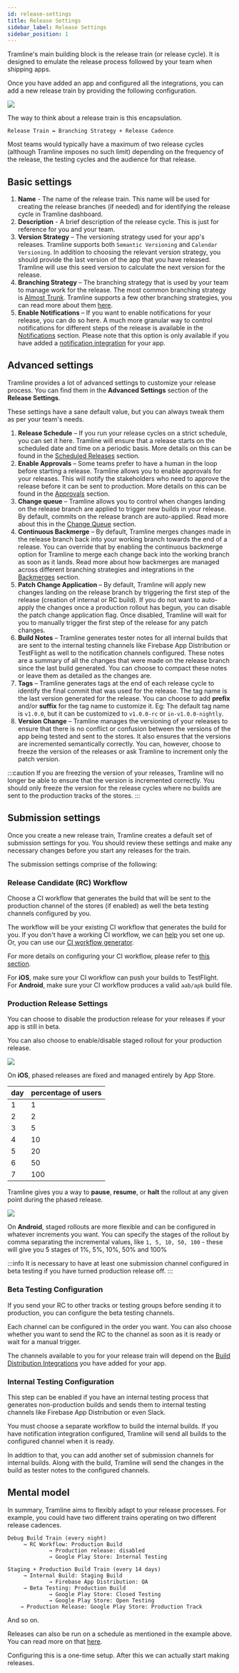 ```yaml
---
id: release-settings
title: Release Settings
sidebar_label: Release Settings
sidebar_position: 1
---
```


Tramline's main building block is the release train (or release cycle). It is designed to emulate the release process followed by your team when shipping apps.

Once you have added an app and configured all the integrations, you can add a new release train by providing the following configuration.

![](/img/create-new-train.png)

The way to think about a release train is this encapsulation.

```
Release Train = Branching Strategy + Release Cadence
```

Most teams would typically have a maximum of two release cycles (although Tramline imposes no such limit) depending on the frequency of the release, the testing cycles and the audience for that release.

## Basic settings

1. **Name** - The name of the release train. This name will be used for creating the release branches (if needed) and for identifying the release cycle in Tramline dashboard.
2. **Description** - A brief description of the release cycle. This is just for reference for you and your team.
3. **Version Strategy** – The versioning strategy used for your app's releases. Tramline supports both `Semantic Versioning` and `Calendar Versioning`. In addition to choosing the relevant version strategy, you should provide the last version of the app that you have released. Tramline will use this seed version to calculate the next version for the release.
4. **Branching Strategy** – The branching strategy that is used by your team to manage work for the release. The most common branching strategy is [Almost Trunk](branching-strategies#almost-trunk). Tramline supports a few other branching strategies, you can read more about them [here](branching-strategies).
5. **Enable Notifications** – If you want to enable notifications for your release, you can do so here. A much more granular way to control notifications for different steps of the release is available in the [Notifications](/using-tramline/quality-and-monitoring/notifications) section. Please note that this option is only available if you have added a [notification integration](/integrations/notifications) for your app.

## Advanced settings

Tramline provides a lot of advanced settings to customize your release process. You can find them in the **Advanced Settings** section of the **Release Settings**.

These settings have a sane default value, but you can always tweak them as per your team's needs.

1. **Release Schedule** – If you run your release cycles on a strict schedule, you can set it here. Tramline will ensure that a release starts on the scheduled date and time on a periodic basis. More details on this can be found in the [Scheduled Releases](/using-tramline/release-management/scheduled-release) section.
2. **Enable Approvals** – Some teams prefer to have a human in the loop before starting a release. Tramline allows you to enable approvals for your releases. This will notify the stakeholders who need to approve the release before it can be sent to production. More details on this can be found in the [Approvals](/using-tramline/working-pane/approvals) section.
3. **Change queue** – Tramline allows you to control when changes landing on the release branch are applied to trigger new builds in your release. By default, commits on the release branch are auto-applied. Read more about this in the [Change Queue](/using-tramline/build-processing/build-queue) section.
4. **Continuous Backmerge** – By default, Tramline merges changes made in the release branch back into your working branch towards the end of a release. You can override that by enabling the continuous backmerge option for Tramline to merge each change back into the working branch as soon as it lands. Read more about how backmerges are managed across different branching strategies and integrations in the [Backmerges](/automations#merging-fixes-back) section.
5. **Patch Change Application** – By default, Tramline will apply new changes landing on the release branch by triggering the first step of the release (creation of internal or RC build). If you do not want to auto-apply the changes once a production rollout has begun, you can disable the patch change application flag. Once disabled, Tramline will wait for you to manually trigger the first step of the release for any patch changes.
6. **Build Notes** – Tramline generates tester notes for all internal builds that are sent to the internal testing channels like Firebase App Distribution or TestFlight as well to the notification channels configured. These notes are a summary of all the changes that were made on the release branch since the last build generated. You can choose to compact these notes or leave them as detailed as the changes are.
7. **Tags** – Tramline generates tags at the end of each release cycle to identify the final commit that was used for the release. The tag name is the last version generated for the release. You can choose to add **prefix** and/or **suffix** for the tag name to customize it. Eg: The default tag name is `v1.0.0`, but it can be customized to `v1.0.0-rc` or `in-v1.0.0-nightly`.
8. **Version Change** – Tramline manages the versioning of your releases to ensure that there is no conflict or confusion between the versions of the app being tested and sent to the stores. It also ensures that the versions are incremented semantically correctly. You can, however, choose to freeze the version of the releases or ask Tramline to increment only the patch version.

:::caution
If you are freezing the version of your releases, Tramline will no longer be able to ensure that the version is incremented correctly. You should only freeze the version for the release cycles where no builds are sent to the production tracks of the stores.
:::

## Submission settings

Once you create a new release train, Tramline creates a default set of submission settings for you. You should review these settings and make any necessary changes before you start any releases for the train.

The submission settings comprise of the following:

### Release Candidate (RC) Workflow

Choose a CI workflow that generates the build that will be sent to the production channel of the stores (if enabled) as well the beta testing channels configured by you.

The workflow will be your existing CI workflow that generates the build for you. If you don't have a working CI workflow, we can [help](/getting-support) you set one up. Or, you can use our [CI workflow generator](https://macige.tramline.app).

For more details on configuring your CI workflow, please refer to [this section](/integrations/ci-cd).

For **iOS**, make sure your CI workflow can push your builds to TestFlight.<br />For **Android**, make sure your CI workflow produces a valid `aab/apk` build file.

### Production Release Settings

You can choose to disable the production release for your releases if your app is still in beta.

You can also choose to enable/disable staged rollout for your production release.

![](/img/ios-staged-rollout.png)

On **iOS**, phased releases are fixed and managed entirely by App Store.

| day | percentage of users |
|-----|---------------------|
| 1   | 1                   |
| 2   | 2                   |
| 3   | 5                   |
| 4   | 10                  |
| 5   | 20                  |
| 6   | 50                  |
| 7   | 100                 |

Tramline gives you a way to **pause**, **resume**, or **halt** the rollout at any given point during the phased release.

![](/img/android-staged-rollout.png)

On **Android**, staged rollouts are more flexible and can be configured in whatever increments you want. You can specify the stages of the rollout by comma separating the incremental values, like `1, 5, 10, 50, 100` - these will give you 5 stages of 1%, 5%, 10%, 50% and 100%

:::info
It is necessary to have at least one submission channel configured in beta testing if you have turned production release off.
:::

### Beta Testing Configuration

If you send your RC to other tracks or testing groups before sending it to production, you can configure the beta testing channels.

Each channel can be configured in the order you want. You can also choose whether you want to send the RC to the channel as soon as it is ready or wait for a manual trigger.

The channels available to you for your release train will depend on the [Build Distribution Integrations](/integrations/distribution) you have added for your app.

### Internal Testing Configuration

This step can be enabled if you have an internal testing process that generates non-production builds and sends them to internal testing channels like Firebase App Distribution or even Slack.

You must choose a separate workflow to build the internal builds. If you have notification integration configured, Tramline will send all builds to the configured channel when it is ready.

In addtion to that, you can add another set of submission channels for internal builds. Along with the build, Tramline will send the changes in the build as tester notes to the configured channels.

## Mental model

In summary, Tramline aims to flexibly adapt to your release processes. For example, you could have two different trains operating on two different release cadences.

```
Debug Build Train (every night)
     → RC Workflow: Production Build
             → Production release: disabled
             → Google Play Store: Internal Testing

Staging + Production Build Train (every 14 days)
     → Internal Build: Staging Build
             → Firebase App Distribution: QA
     → Beta Testing: Production Build
             → Google Play Store: Closed Testing
             → Google Play Store: Open Testing
    → Production Release: Google Play Store: Production Track
```

And so on.

Releases can also be run on a schedule as mentioned in the example above. You can read more on that [here](scheduled-release).

Configuring this is a one-time setup. After this we can actually start making releases.
